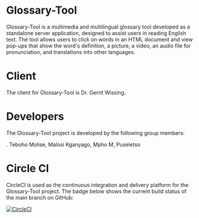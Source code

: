 # Glossary-Tool

Glossary-Tool is a multimedia and multilingual glossary tool developed as a standalone server application, designed to assist users in reading English text. The tool allows users to click on words in an HTML document and view pop-ups that show the word's definition, a picture, a video, an audio file for pronunciation, and translations into other languages.

# Client

The client for Glossary-Tool is Dr. Gerrit Wissing.

# Developers
The Glossary-Tool project is developed by the following group members:

. Teboho Molise, Malosi Kganyago, Mpho M, Puseletso 

# Circle CI

CircleCI is used as the continuous integration and delivery platform for the Glossary-Tool project. The badge below shows the current build status of the main branch on GitHub:

[![CircleCI](https://img.shields.io/circleci/build/github/0b10001/Glossary-Tool/main)](https://github.com/0b10001/Glossary-Tool.git)
